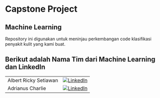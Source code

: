 # Capstone Project
## Machine Learning

Repository ini digunakan untuk meninjau perkembangan code klasifikasi penyakit kulit yang kami buat.


## Berikut adalah Nama Tim dari Machine Learning dan LinkedIn
|     |     |
| --- | --- |
| Albert Ricky Setiawan        | [![LinkedIn](https://img.shields.io/badge/LinkedIn-0077B5?style=for-the-badge&logo=linkedin&logoColor=white)](https://www.linkedin.com/in/albert-ricky-setiawan-440a92138) |
| Adrianus Charlie | [![LinkedIn](https://img.shields.io/badge/LinkedIn-0077B5?style=for-the-badge&logo=linkedin&logoColor=white)](https://www.linkedin.com/in/adrianus-charlie-5b181a1b5) |
